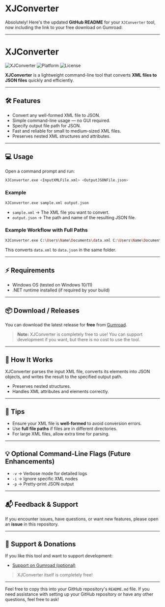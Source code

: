 # XJConverter

Absolutely! Here's the updated **GitHub README** for your `XJConverter` tool, now including the link to your free download on Gumroad:

---

# XJConverter

![XJConverter](https://img.shields.io/badge/XJConverter-XML%20to%20JSON-blue)
![Platform](https://img.shields.io/badge/Platform-Windows-green)
![License](https://img.shields.io/badge/License-MIT-orange)

**XJConverter** is a lightweight command-line tool that converts **XML files to JSON files** quickly and efficiently.

---

## 🛠 Features

* Convert any well-formed XML file to JSON.
* Simple command-line usage — no GUI required.
* Specify output file path for JSON.
* Fast and reliable for small to medium-sized XML files.
* Preserves nested XML structures and attributes.

---

## 💻 Usage

Open a command prompt and run:

```bash
XJConverter.exe <InputXMLFile.xml> <OutputJSONFile.json>
```

### Example

```bash
XJConverter.exe sample.xml output.json
```

* `sample.xml` → The XML file you want to convert.
* `output.json` → The path and name of the resulting JSON file.

### Example Workflow with Full Paths

```bash
XJConverter.exe C:\Users\Name\Documents\data.xml C:\Users\Name\Documents\data.json
```

This converts `data.xml` to `data.json` in the same folder.

---

## ⚡ Requirements

* Windows OS (tested on Windows 10/11)
* .NET runtime installed (if required by your build)

---

## 📦 Download / Releases

You can download the latest release for **free** from [Gumroad](https://cogbit.gumroad.com/l/xjconverter).

> **Note:** XJConverter is completely free to use! You can support development if you want, but there is no cost to use the tool.

---

## 📖 How It Works

XJConverter parses the input XML file, converts its elements into JSON objects, and writes the result to the specified output path.

* Preserves nested structures.
* Handles XML attributes and elements correctly.

---

## 🔧 Tips

* Ensure your XML file is **well-formed** to avoid conversion errors.
* Use **full file paths** if files are in different directories.
* For large XML files, allow extra time for parsing.

---

## 💡 Optional Command-Line Flags (Future Enhancements)

* `-v` → Verbose mode for detailed logs
* `-i` → Ignore specific XML nodes
* `-p` → Pretty-print JSON output

---

## 📬 Feedback & Support

If you encounter issues, have questions, or want new features, please open an **issue** in this repository.

---

## 📣 Support & Donations

If you like this tool and want to support development:

* [Support on Gumroad (optional)](https://cogbit.gumroad.com/l/xjconverter)

> XJConverter itself is completely free!

---

Feel free to copy this into your GitHub repository's `README.md` file. If you need assistance with setting up your GitHub repository or have any other questions, feel free to ask!

